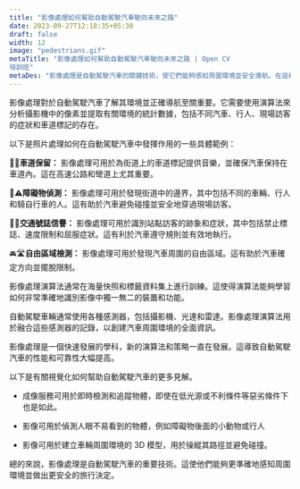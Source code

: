 ```yaml
---
title: "影像處理如何幫助自動駕駛汽車駛向未來之路"
date: 2023-09-27T12:18:35+05:30
draft: false
width: 12
image: "pedestrians.gif"
metaTitle: "影像處理如何幫助自動駕駛汽車駛向未來之路 | Open CV 
培訓班"
metaDes: "影像處理是自動駕駛汽車的關鍵技術，使它們能夠感知周圍環境並安全導航。在這裡，我們探討了影像處理在自動駕駛汽車中的具體應用方式，包括車道維持、障礙物偵測、交通號誌辨識和自由空間偵測。我們還討論了影像處理如何幫助自動駕駛汽車在充滿挑戰的條件下變得更加穩健和可靠。 |自動駕駛| "
---
```


影像處理對於自動駕駛汽車了解其環境並正確導航至關重要。它需要使用演算法來分析攝影機中的像素並提取有關環境的統計數據，包括不同汽車、行人、現場訪客的症狀和車道標記的存在。 <!--更多-->

以下是照片處理如何在自動駕駛汽車中發揮作用的一些具體範例：

🚗🎶**車道保留：** 影像處理可用於為街道上的車道標記提供音樂，並確保汽車保持在車道內。這在高速公路和彎道上尤其重要。

 🚧⚠️**障礙物偵測：** 影像處理可用於發現街道中的邊界，其中包括不同的車輛、行人和騎自行車的人。這有助於汽車避免碰撞並安全地穿過現場訪客。

 🛑🚦**交通號誌信譽：** 影像處理可用於識別站點訪客的跡象和症狀，其中包括禁止標誌、速度限制和屈服症狀。這有利於汽車遵守規則並有效地執行。

 🚘🛣️**自由區域檢測：** 影像處理可用於發現汽車周圍的自由區域。這有助於汽車確定方向並擺脫限制。

影像處理演算法通常在海量快照和標籤資料集上進行訓練。這使得演算法能夠學習如何非常準確地識別影像中獨一無二的裝置和功能。

自動駕駛車輛通常使用各種感測器，包括攝影機、光達和雷達。影像處理演算法用於融合這些感測器的記錄，以創建汽車周圍環境的全面資訊。

影像處理是一個快速發展的學科，新的演算法和策略一直在發展。這導致自動駕駛汽車的性能和可靠性大幅提高。

以下是有關視覺化如何幫助自動駕駛汽車的更多見解。

- 成像服務可用於即時檢測和追蹤物體，即使在低光源或不利條件等惡劣條件下也是如此。

- 影像可用於偵測人眼不易看到的物體，例如障礙物後面的小動物或行人

- 影像可用於建立車輛周圍環境的 3D 模型，用於操縱其路徑並避免碰撞。

總的來說，影像處理是自動駕駛汽車的重要技術。這使他們能夠更準確地感知周圍環境並做出更安全的旅行決定。
